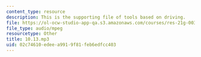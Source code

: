 ```yaml
---
content_type: resource
description: This is the supporting file of tools based on driving.
file: https://ol-ocw-studio-app-qa.s3.amazonaws.com/courses/res-21g-003-learning-chinese-a-foundation-course-in-mandarin-spring-2011/02c74610edeea9919f81feb6edfcc403_10.13.mp3
file_type: audio/mpeg
resourcetype: Other
title: 10.13.mp3
uid: 02c74610-edee-a991-9f81-feb6edfcc403
---
```

